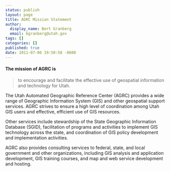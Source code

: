 ```yaml
---
status: publish
layout: page
title: AGRC Mission Statement
author:
  display_name: Bert Granberg
  email: bgranberg@utah.gov
tags: []
categories: []
published: true
date: 2011-07-06 19:50:58 -0600
---
```

#### The mission of AGRC is

> to encourage and facilitate the effective use of geospatial information and technology for Utah.

The Utah Automated Geographic Reference Center (AGRC) provides a wide range of Geographic Information System (GIS) and other geospatial support services. AGRC strives to ensure a high level of coordination among Utah GIS users and effective, efficient use of GIS resources.

Other services include stewardship of the State Geographic Information Database (SGID), facilitation of programs and activities to implement GIS technology across the state, and coordination of GIS policy development and implementation activities.

AGRC also provides consulting services to federal, state, and local government and other organizations, including GIS analysis and application development, GIS training courses, and map and web service development and hosting.
